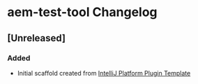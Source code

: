 <!-- Keep a Changelog guide -> https://keepachangelog.com -->

# aem-test-tool Changelog

## [Unreleased]
### Added
- Initial scaffold created from [IntelliJ Platform Plugin Template](https://github.com/JetBrains/intellij-platform-plugin-template)
